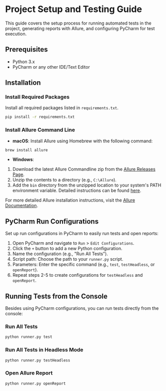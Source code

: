 # Project Setup and Testing Guide

This guide covers the setup process for running automated tests in the project, generating reports with Allure, and configuring PyCharm for test execution.

## Prerequisites

- Python 3.x
- PyCharm or any other IDE/Text Editor

## Installation

### Install Required Packages

Install all required packages listed in `requirements.txt`.

```bash
pip install -r requirements.txt
```

### Install Allure Command Line

- **macOS**: Install Allure using Homebrew with the following command:

```bash
brew install allure
```

- **Windows**:

1. Download the latest Allure Commandline zip from the [Allure Releases Page](https://github.com/allure-framework/allure2/releases).
2. Unzip the contents to a directory (e.g., `C:\Allure`).
3. Add the `bin` directory from the unzipped location to your system's PATH environment variable. Detailed instructions can be found [here](https://www.architectryan.com/2018/03/17/add-to-the-path-on-windows-10/).

For more detailed Allure installation instructions, visit the [Allure Documentation](https://docs.qameta.io/allure/).

## PyCharm Run Configurations

Set up run configurations in PyCharm to easily run tests and open reports:

1. Open PyCharm and navigate to `Run` > `Edit Configurations`.
2. Click the `+` button to add a new Python configuration.
3. Name the configuration (e.g., "Run All Tests").
4. Script path: Choose the path to your `runner.py` script.
5. Parameters: Enter the specific command (e.g., `test`, `testHeadless`, or `openReport`).
6. Repeat steps 2-5 to create configurations for `testHeadless` and `openReport`.

## Running Tests from the Console

Besides using PyCharm configurations, you can run tests directly from the console:

### Run All Tests

```bash
python runner.py test
```

### Run All Tests in Headless Mode

```bash
python runner.py testHeadless
```

### Open Allure Report

```bash
python runner.py openReport
```

